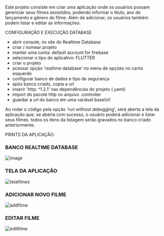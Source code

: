 Este projeto consiste em criar uma aplicação onde os usuários possam gerenciar seus filmes assistidos, podendo informar o título, ano de lançamento e gênero do filme. Além de adicionar, os usuários também podem listar e editar as informações.

CONFIGURAÇÃO E EXECUÇÃO
DATABASE
- abrir console, no site do Realtime Database
- criar / nomear projeto
- manter uma conta: default account for firebase
- selecionar o tipo do aplicativo: FLUTTER
- criar o projeto
- acessar opção 'realtime database' no menu de opções no canto esquerdo
- configurar banco de dados e tipo de segurança
- após banco criado, copia a url
- inserir 'http: ^1.2.1' nas dependências do projeto (.yaml)
- import do pacote http no arquivo .controller
- guardar a url do banco em uma variável baseUrl

Ao rodar o código pela opção 'run without debugging', será aberta a tela da aplicação que, se aberta com sucesso, o usuário poderá adicionar e listar seus filmes.
todos os itens da listagem serão gravados no banco criado anteriormente.

PRINTS DA APLICAÇÃO:
### BANCO REALTIME DATABASE ###
![image](https://github.com/anakrahl/listaFilmesMobile/assets/135769876/43236d8f-ac75-40e9-81f3-4855231a6283)

### TELA DA APLICAÇÃO ###
![telafilmes](https://github.com/anakrahl/listaFilmesMobile/assets/135769876/717ca734-5365-47e8-b932-06934c15c396)

### ADICIONAR NOVO FILME ###
![addfilme](https://github.com/anakrahl/listaFilmesMobile/assets/135769876/40b63bfa-a7f4-4629-b3ee-bb3d0f2a2342)

### EDITAR FILME ###
![editfilme](https://github.com/anakrahl/listaFilmesMobile/assets/135769876/9d1cd17e-be07-4d55-9173-afb9d2d93fca)
